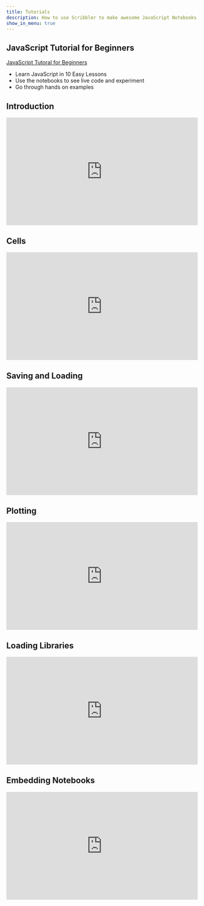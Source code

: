 ```yaml
---
title: Tutorials
description: How to use Scribbler to make awesome JavaScript Notebooks
show_in_menu: true
---
```

## JavaScript Tutorial for Beginners
<a href="https://scribbler.live/learn/javascript-tutorial-beginners/" target="_blank">JavaScript Tutoral for Beginners</a>
- Learn JavaScript in 10 Easy Lessons
- Use the notebooks to see live code and experiment
- Go through hands on examples


## Introduction
<iframe  src="https://www.youtube.com/embed/jlR_EGqaeqw?modestbranding=1" 
    title="Scribbler.live Introduction" frameborder="0" allow="web-share" allowfullscreen
    style="aspect-ratio: 16 / 9;width: 100%;"></iframe>

## Cells
<iframe  src="https://www.youtube.com/embed/uEZ5aYs0zXY?modestbranding=1" 
    title="Scribbler.live Introduction" frameborder="0" allow="web-share" allowfullscreen
    style="aspect-ratio: 16 / 9;width: 100%;"></iframe>

## Saving and Loading
<iframe  src="https://www.youtube.com/embed/SaRPCIb0RJs?modestbranding=1" 
    title="Scribbler.live Introduction" frameborder="0" allow="web-share" allowfullscreen
    style="aspect-ratio: 16 / 9;width: 100%;"></iframe>
    

## Plotting

<iframe  src="https://www.youtube.com/embed/bSdkB-XFYVs?modestbranding=1" 
    title="Scribbler.live Introduction" frameborder="0" allow="web-share" allowfullscreen
    style="aspect-ratio: 16 / 9;width: 100%;"></iframe>
    
## Loading Libraries
<iframe  src="https://www.youtube.com/embed/2UHfFgafIBQ?modestbranding=1" 
    title="Scribbler.live Introduction" frameborder="0" allow="web-share" allowfullscreen
    style="aspect-ratio: 16 / 9;width: 100%;"></iframe>

## Embedding Notebooks
<iframe  src="https://www.youtube.com/embed/IAKfSyLbLL8?modestbranding=1" 
    title="Scribbler.live Introduction" frameborder="0" allow="web-share" allowfullscreen
    style="aspect-ratio: 16 / 9;width: 100%;"></iframe>
    
